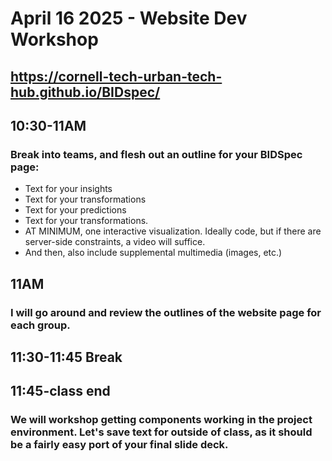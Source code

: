 # April 16 2025 - Website Dev Workshop 
## https://cornell-tech-urban-tech-hub.github.io/BIDspec/

## 10:30-11AM 
### Break into teams, and flesh out an outline for your BIDSpec page: 
- Text for your insights 
- Text for your transformations 
- Text for your predictions 
- Text for your transformations. 
- AT MINIMUM, one interactive visualization. Ideally code, but if there are server-side constraints, a video will suffice. 
- And then, also include supplemental multimedia (images, etc.) 

## 11AM 
### I will go around and review the outlines of the website page for each group. 

## 11:30-11:45 Break 

## 11:45-class end
### We will workshop getting components working in the project environment. Let's save text for outside of class, as it should be a fairly easy port of your final slide deck. 
